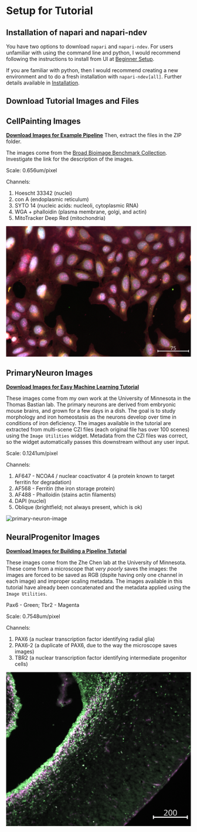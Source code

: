# Setup for Tutorial

## Installation of napari and napari-ndev

You have two options to download `napari` and `napari-ndev`. For users unfamiliar with using the command line and python, I would recommend following the instructions to install from UI at [Beginner Setup](../beginner_setup.md).

If you are familiar with python, then I would recommend creating a new environment and to do a fresh installation with `napari-ndev[all]`. Further details available in [Installation](../installation.md).

## Download Tutorial Images and Files

## CellPainting Images

[**Download Images for Example Pipeline**](https://github.com/TimMonko/napari-ndev/raw/main/docs/tutorial/cellpainting.zip) Then, extract the files in the ZIP folder.

The images come from the [Broad Bioimage Benchmark Collection](https://bbbc.broadinstitute.org/BBBC022/). Investigate the link for the description of the images.

Scale: 0.656um/pixel

Channels:

1. Hoescht 33342 (nuclei)
2. con A (endoplasmic reticulum)
3. SYTO 14 (nucleic acids: nucleoli, cytoplasmic RNA)
4. WGA + phalloidin (plasma membrane, golgi, and actin)
5. MitoTracker Deep Red (mitochondria)

![cellpainting-image](screenshots/cellpainting-image.png)

## PrimaryNeuron Images

[**Download Images for Easy Machine Learning Tutorial**](https://github.com/TimMonko/napari-ndev/raw/main/docs/tutorial/primaryneurons.zip)

These images come from my own work at the University of Minnesota in the Thomas Bastian lab. The primary neurons are derived from embryonic mouse brains, and grown for a few days in a dish. The goal is to study morphology and iron homeostasis as the neurons develop over time in conditions of iron deficiency. The images available in the tutorial are extracted from multi-scene CZI files (each original file has over 100 scenes) using the `Image Utilities` widget. Metadata from the CZI files was correct, so the widget automatically passes this downstream without any user input.

Scale: 0.1241um/pixel

Channels:

1. AF647 - NCOA4 / nuclear coactivator 4 (a protein known to target ferritin for degradation)
2. AF568 - Ferritin (the iron storage protein)
3. AF488 - Phalloidin (stains actin filaments)
4. DAPI (nuclei)
5. Oblique (brightfield; not always present, which is ok)

![primary-neuron-image](screenshots/primaryneuron-image.png)

## NeuralProgenitor Images

[**Download Images for Building a Pipeline Tutorial**](https://github.com/TimMonko/napari-ndev/raw/main/docs/tutorial/neuralprogenitors.zip)

These images come from the Zhe Chen lab at the University of Minnesota. These come from a microscope that *very poorly* saves the images: the images are forced to be saved as RGB (dspite having only one channel in each image) and improper scaling metadata. The images available in this tutorial have already been concatenated and the metadata applied using the `Image Utilities`.

Pax6 - Green; Tbr2 - Magenta

Scale: 0.7548um/pixel

Channels:

1. PAX6 (a nuclear transcription factor identifying radial glia)
2. PAX6-2 (a duplicate of PAX6, due to the way the microscope saves images)
3. TBR2 (a nuclear transcription factor identifying intermediate progenitor cells)

![neuralprogenitor](screenshots/neuralprogenitor-image.png)
